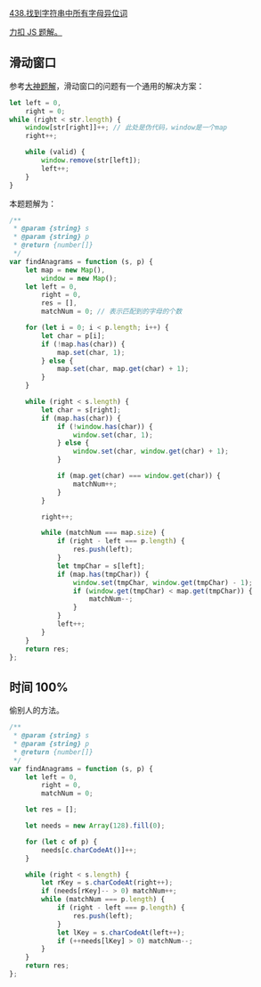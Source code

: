 [438.找到字符串中所有字母异位词](https://leetcode-cn.com/problems/find-all-anagrams-in-a-string/)

[力扣 JS 题解。](https://github.com/GuYueJiaJie/blog/tree/master/%E6%95%B0%E6%8D%AE%E7%BB%93%E6%9E%84%E4%B8%8E%E7%AE%97%E6%B3%95)

## 滑动窗口

参考[大神题解](https://leetcode-cn.com/problems/find-all-anagrams-in-a-string/solution/hua-dong-chuang-kou-tong-yong-si-xiang-jie-jue-zi-/)，滑动窗口的问题有一个通用的解决方案：

```javascript
let left = 0,
    right = 0;
while (right < str.length) {
    window[str[right]]++; // 此处是伪代码，window是一个map
    right++;

    while (valid) {
        window.remove(str[left]);
        left++;
    }
}
```

本题题解为：

```javascript
/**
 * @param {string} s
 * @param {string} p
 * @return {number[]}
 */
var findAnagrams = function (s, p) {
    let map = new Map(),
        window = new Map();
    let left = 0,
        right = 0,
        res = [],
        matchNum = 0; // 表示匹配到的字母的个数

    for (let i = 0; i < p.length; i++) {
        let char = p[i];
        if (!map.has(char)) {
            map.set(char, 1);
        } else {
            map.set(char, map.get(char) + 1);
        }
    }

    while (right < s.length) {
        let char = s[right];
        if (map.has(char)) {
            if (!window.has(char)) {
                window.set(char, 1);
            } else {
                window.set(char, window.get(char) + 1);
            }

            if (map.get(char) === window.get(char)) {
                matchNum++;
            }
        }

        right++;

        while (matchNum === map.size) {
            if (right - left === p.length) {
                res.push(left);
            }
            let tmpChar = s[left];
            if (map.has(tmpChar)) {
                window.set(tmpChar, window.get(tmpChar) - 1);
                if (window.get(tmpChar) < map.get(tmpChar)) {
                    matchNum--;
                }
            }
            left++;
        }
    }
    return res;
};
```

## 时间 100%

偷别人的方法。

```javascript
/**
 * @param {string} s
 * @param {string} p
 * @return {number[]}
 */
var findAnagrams = function (s, p) {
    let left = 0,
        right = 0,
        matchNum = 0;

    let res = [];

    let needs = new Array(128).fill(0);

    for (let c of p) {
        needs[c.charCodeAt()]++;
    }

    while (right < s.length) {
        let rKey = s.charCodeAt(right++);
        if (needs[rKey]-- > 0) matchNum++;
        while (matchNum === p.length) {
            if (right - left === p.length) {
                res.push(left);
            }
            let lKey = s.charCodeAt(left++);
            if (++needs[lKey] > 0) matchNum--;
        }
    }
    return res;
};
```
